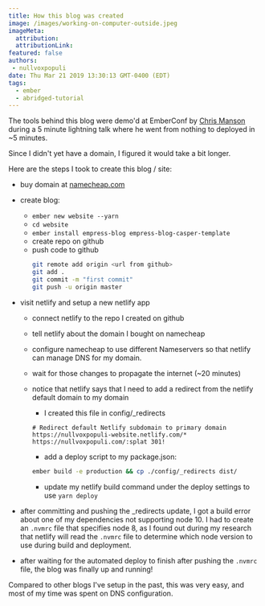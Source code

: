 ```yaml
---
title: How this blog was created
image: /images/working-on-computer-outside.jpeg
imageMeta:
  attribution:
  attributionLink:
featured: false
authors:
 - nullvoxpopuli
date: Thu Mar 21 2019 13:30:13 GMT-0400 (EDT)
tags:
  - ember
  - abridged-tutorial
---
```


The tools behind this blog were demo'd at EmberConf by [Chris Manson](https://twitter.com/real_ate) during a 5 minute lightning talk where he went from nothing to deployed in ~5 minutes.

Since I didn't yet have a domain, I figured it would take a bit longer.

Here are the steps I took to create this blog / site:
- buy domain at [namecheap.com](https://www.namecheap.com)
- create blog:
    - `ember new website --yarn`
    - `cd website`
    - `ember install empress-blog empress-blog-casper-template`
    - create repo on github
    - push code to github
      ```bash
      git remote add origin <url from github>
      git add .
      git commit -m "first commit"
      git push -u origin master
      ```

- visit netlify and setup a new netlify app
    - connect netlify to the repo I created on github
    - tell netlify about the domain I bought on namecheap
    - configure namecheap to use different Nameservers so that netlify can manage DNS for my domain.
    - wait for those changes to propagate the internet (~20 minutes)
    - notice that netlify says that I need to add a redirect from the netlify default domain to my domain
        - I created this file in config/_redirects

        ```
        # Redirect default Netlify subdomain to primary domain
        https://nullvoxpopuli-website.netlify.com/* https://nullvoxpopuli.com/:splat 301!
        ```
        - add a deploy script to my package.json:
        ```bash
        ember build -e production && cp ./config/_redirects dist/
        ```
        - update my netlify build command under the deploy settings to use `yarn deploy`
- after committing and pushing the _redirects update, I got a build error about one of my dependencies not supporting node 10. I had to create an `.nvmrc` file that specifies node 8, as I found out during my research that netlify will read the `.nvmrc` file to determine which node version to use during build and deployment.
- after waiting for the automated deploy to finish after pushing the `.nvmrc` file, the blog was finally up and running!

Compared to other blogs I've setup in the past, this was very easy, and most of my time was spent on DNS configuration.
